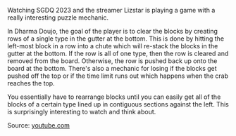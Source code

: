 Watching SGDQ 2023 and the streamer Lizstar is playing a game with a really interesting puzzle mechanic.

In Dharma Doujo, the goal of the player is to clear the blocks by creating rows of a single type in the gutter at the bottom. This is done by hitting the left-most block in a row into a chute which will re-stack the blocks in the gutter at the bottom. If the row is all of one type, then the row is cleared and removed from the board. Otherwise, the row is pushed back up onto the board at the bottom. There's also a mechanic for losing if the blocks get pushed off the top or if the time limit runs out which happens when the crab reaches the top.

You essentially have to rearrange blocks until you can easily get all of the blocks of a certain type lined up in contiguous sections against the left. This is surprisingly interesting to watch and think about.

Source: [youtube.com](https://www.youtube.com/watch?v=SOs8o5toXh8)
